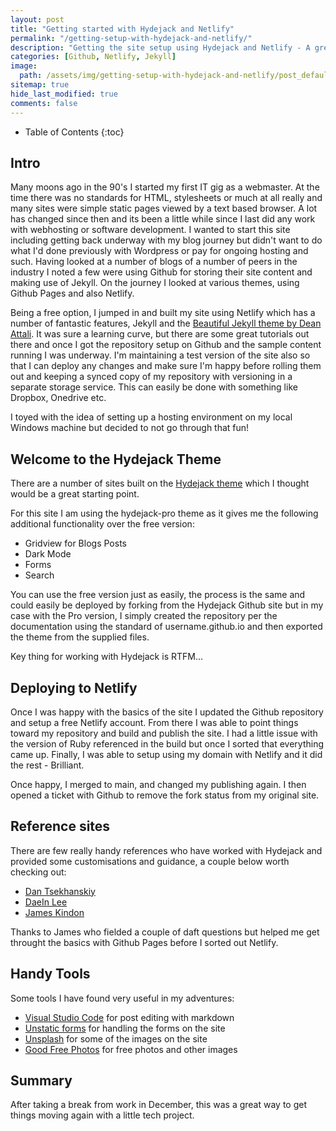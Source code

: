 ```yaml
---
layout: post
title: "Getting started with Hydejack and Netlify"
permalink: "/getting-setup-with-hydejack-and-netlify/"
description: "Getting the site setup using Hydejack and Netlify - A great way to start a new site and blog."
categories: [Github, Netlify, Jekyll]
image:
  path: /assets/img/getting-setup-with-hydejack-and-netlify/post_default_image.jpg
sitemap: true
hide_last_modified: true
comments: false
---
```


<!--excerpt-->

-  Table of Contents
{:toc}

## Intro

Many moons ago in the 90's I started my first IT gig as a webmaster. At the time there was no standards for HTML, stylesheets or much at all really and many sites were simple static pages viewed by a text based browser. A lot has changed since then and its been a little while since I last did any work with webhosting or software development. I wanted to start this site including getting back underway with my blog journey but didn't want to do what I'd done previously with Wordpress or pay for ongoing hosting and such. Having looked at a number of blogs of a number of peers in the industry I noted a few were using Github for storing their site content and making use of Jekyll. On the journey I looked at various themes, using Github Pages and also Netlify. 

Being a free option, I jumped in and built my site using Netlify which has a number of fantastic features, Jekyll and the [Beautiful Jekyll theme by Dean Attali](https://beautifuljekyll.com/). It was sure a learning curve, but there are some great tutorials out there and once I got the repository setup on Github and the sample content running I was underway. I'm maintaining a test version of the site also so that I can deploy any changes and make sure I'm happy before rolling them out and keeping a synced copy of my repository with versioning in a separate storage service. This can easily be done with something like Dropbox, Onedrive etc.

I toyed with the idea of setting up a hosting environment on my local Windows machine but decided to not go through that fun!

## Welcome to the Hydejack Theme

There are a number of sites built on the [Hydejack theme](https://hydejack.com/) which I thought would be a great starting point.  

For this site I am using the hydejack-pro theme as it gives me the following additional functionality over the free version:

-  Gridview for Blogs Posts
-  Dark Mode
-  Forms
-  Search

You can use the free version just as easily, the process is the same and could easily be deployed by forking from the Hydejack Github site but in my case with the Pro version, I simply created the repository per the documentation using the standard of username.github.io and then exported the theme from the supplied files.

Key thing for working with Hydejack is RTFM...

## Deploying to Netlify

Once I was happy with the basics of the site I updated the Github repository and setup a free Netlify account. From there I was able to point things toward my repository and build and publish the site. I had a little issue with the version of Ruby referenced in the build but once I sorted that everything came up. Finally, I was able to setup using my domain with Netlify and it did the rest - Brilliant.

Once happy, I merged to main, and changed my publishing again. I then opened a ticket with Github to remove the fork status from my original site.

## Reference sites

There are few really handy references who have worked with Hydejack and provided some customisations and guidance, a couple below worth checking out:

-  [Dan Tsekhanskiy](https://tseknet.com/blog/startblogging)
-  [DaeIn Lee](https://lazyren.github.io/devlog/how-i-customized-hydejack-theme.html)
-  [James Kindon](https://jkindon.com/)

Thanks to James who fielded a couple of daft questions but helped me get throught the basics with Github Pages before I sorted out Netlify.

## Handy Tools

Some tools I have found very useful in my adventures:

-  [Visual Studio Code](https://code.visualstudio.com/) for post editing with markdown
-  [Unstatic forms](https://un-static.com/) for handling the forms on the site
-  [Unsplash](https://unsplash.com/) for some of the images on the site
-  [Good Free Photos](https://www.goodfreephotos.com/) for free photos and other images

## Summary

After taking a break from work in December, this was a great way to get things moving again with a little tech project.